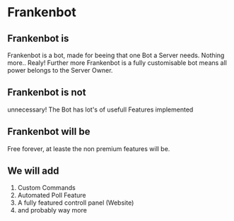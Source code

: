 # Frankenbot
## Frankenbot is
Frankenbot is a bot, made for beeing that one Bot a Server needs. Nothing more.. Realy!
Further more Frankenbot is a fully customisable bot means all power belongs to the Server Owner.

## Frankenbot is not
unnecessary! The Bot has lot's of usefull Features implemented

## Frankenbot will be
Free forever, at leaste the non premium features will be.

## We will add
1. Custom Commands
2. Automated Poll Feature
3. A fully featured controll panel (Website)
4. and probably way more
